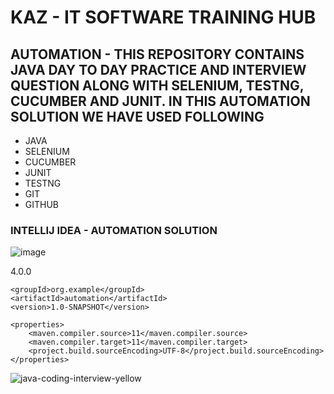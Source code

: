 # KAZ - IT SOFTWARE TRAINING HUB

## AUTOMATION - THIS REPOSITORY CONTAINS JAVA DAY TO DAY PRACTICE AND INTERVIEW QUESTION ALONG WITH SELENIUM, TESTNG, CUCUMBER AND JUNIT. IN THIS AUTOMATION SOLUTION WE HAVE USED FOLLOWING

* JAVA
* SELENIUM
* CUCUMBER
* JUNIT
* TESTNG
* GIT
* GITHUB

### INTELLIJ IDEA - AUTOMATION SOLUTION

![image](https://github.com/shahnawazm786/automation/assets/49604292/7a8a7c8d-65c6-4692-95e5-e5009cc47a0b)





<?xml version="1.0" encoding="UTF-8"?>
<project xmlns="http://maven.apache.org/POM/4.0.0"
         xmlns:xsi="http://www.w3.org/2001/XMLSchema-instance"
         xsi:schemaLocation="http://maven.apache.org/POM/4.0.0 http://maven.apache.org/xsd/maven-4.0.0.xsd">
    <modelVersion>4.0.0</modelVersion>

    <groupId>org.example</groupId>
    <artifactId>automation</artifactId>
    <version>1.0-SNAPSHOT</version>

    <properties>
        <maven.compiler.source>11</maven.compiler.source>
        <maven.compiler.target>11</maven.compiler.target>
        <project.build.sourceEncoding>UTF-8</project.build.sourceEncoding>
    </properties>


</project>


  
![java-coding-interview-yellow](https://github.com/shahnawazm786/automation/assets/49604292/ee1b6cf7-cf00-43cb-a1ce-8e6b85c3137e)
